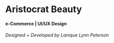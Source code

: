 # Aristocrat Beauty
#### e-Commerce | UI/UX Design
###### Designed + Developed by Lanique Lynn Peterson
<!-- 
[<img width="641" alt="Valognan City Homepage" src="https://raw.githubusercontent.com/La-Nique/CyberPunk_Reality/main/src/components/pudding/home-ss.png">](https://github.com/La-Nique)

### Synposis

Hover over to Valognan City and experience the ultimate combination of quantum traveling, digital glitz, and exponential intellectual advancement. 

Come get lost in a lively city where robots roam the streets and holographic advertisements light up the skies. Indulge in the latest in cyberwear and high-tech gadgets, and be amazed by the breathtaking architecture that blends the past and the future. The future is now, and it's all happening here.

### Backstory + Inspiration-- Developer's words

> Choose a place/destination (real or fictional) and create a React app to advertise it (attractions, restaurants, historical sites, etc...)

Valognan City was inspired by Night City from CyberPunk, the video game, and Tron. 

### How-to

```$
$ npm start
```

## React JavaScript Site Demo

### Homepage

[<img width="641" alt="Valognan City Homepage" src="https://raw.githubusercontent.com/La-Nique/CyberPunk_Reality/c18581b30427e0f6890864fa58a6fb72b272f82d/src/components/pudding/homepage.gif">](https://github.com/La-Nique)

### Entirety

[<img width="641" alt="Valognan City Homepage" src="https://github.com/La-Nique/CyberPunk_Reality/blob/c18581b30427e0f6890864fa58a6fb72b272f82d/src/components/pudding/pudding.gif?raw=true">](https://github.com/La-Nique)

### Error Page

[<img width="641" alt="Valognan City Homepage" src="https://raw.githubusercontent.com/La-Nique/CyberPunk_Reality/c18581b30427e0f6890864fa58a6fb72b272f82d/src/components/pudding/error.gif">](https://github.com/La-Nique)

<br>

### Project Breakdown

- [x] Git workflow. 
Must use feature branch workflow and create pull requests before merging feature branches.
- [x] Correctness of other tools used. 
(i.e. should *only* be using React, React-Router, and vanilla CSS)
- [x] User experience. 
How does it feel to use and navigate your website? Is the content presented to the user in a readable and useful manner? This includes colors, fonts, and backgrounds chosen.
- [x] All content criteria are met:
    - [x] There is a visually appealing homepage to greet the user and introduce the location chosen. 
    - [x] There should be links to at least three other pages. 
    - [x] Each of the three pages should have information regarding what someone who visits the location should/could do. 
    - [x] For each page, please choose at least 2 subtopics. For example, a page on places to eat should feature at least two restaurants. 
    - [x] Each subtopic should have a photo and a description. 

###### Final Grade: 50/50

#### [Professor's](https://github.com/mtlynch3) Feedback:
> Really awesome job with this project! Very creative and consistent with your branding and has a lovely user experience. 

<br>

###### **All Rights Reserved © [Lanique Lynn Peterson](https://github.com/La-Nique)** -->

<!-- PROFESSOR'S NOTES

Install react-router-dom:

```npm install react-router-dom```
For reference:
[Adding custom fonts](https://blog.greenroots.info/3-quick-ways-to-add-fonts-to-your-react-app)
[Feature Branch Workflow](https://www.atlassian.com/git/tutorials/comparing-workflows/feature-branch-workflow)
[Git notes](https://docs.google.com/document/d/1IiKHX0lIk7n_AlNIttbD1d1ICukPVodbYmWj0IaCSPE/edit?usp=sharing) -->
